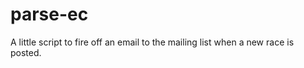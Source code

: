 parse-ec
========

A little script to fire off an email to the mailing list when a new race is posted.